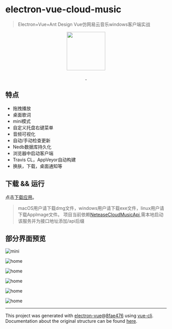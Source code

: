 # electron-vue-cloud-music

> Electron+Vue+Ant Design Vue仿网易云音乐windows客户端实战

<p align="center">
  <img src="https://github.com/xiaozhu188/electron-vue-cloud-music/blob/master/build/icons/256x256.png" width="120">
</p>

<p align="center">
  <a href="https://www.travis-ci.org">
    <img src="https://www.travis-ci.org/xiaozhu188/electron-vue-cloud-music.svg?branch=master" alt="">
  </a>
  <a href="https://github.com/xiaozhu188/electron-vue-cloud-music/blob/master/LICENSE">
      <img src="https://img.shields.io/github/license/xiaozhu188/electron-vue-cloud-music.svg" alt="">
    </a>
</p>

## 特点
* 拖拽播放
* 桌面歌词
* mini模式
* 自定义托盘右键菜单
* 音频可视化
* 自动/手动检查更新
* Nedb数据库持久化
* 浏览器中启动客户端
* Travis CL，AppVeyor自动构建
* 换肤，下载，桌面通知等

## 下载 && 运行
点击[下载应用](https://github.com/xiaozhu188/electron-vue-cloud-music/releases)。

> macOS用户请下载dmg文件，windows用户请下载exe文件，linux用户请下载AppImage文件。
> 项目当前依赖[NeteaseCloudMusicApi](https://github.com/Binaryify/NeteaseCloudMusicApi),需本地启动该服务并为接口地址添加/api后缀

## 部分界面预览
![mini](https://user-images.githubusercontent.com/20502995/64253818-b014d780-cf50-11e9-8cea-1cccf98fc712.gif)

![home](https://user-images.githubusercontent.com/20502995/64253937-ef432880-cf50-11e9-985a-91b486c44807.png)

![home](https://github.com/xiaozhu188/electron-vue-cloud-music/blob/master/screenshot/view1.gif)

![home](https://github.com/xiaozhu188/electron-vue-cloud-music/blob/master/screenshot/view2.gif)

![home](https://github.com/xiaozhu188/electron-vue-cloud-music/blob/master/screenshot/player.png)

![home](https://github.com/xiaozhu188/electron-vue-cloud-music/blob/master/screenshot/playlist.png)



---

This project was generated with [electron-vue](https://github.com/SimulatedGREG/electron-vue)@[8fae476](https://github.com/SimulatedGREG/electron-vue/tree/8fae4763e9d225d3691b627e83b9e09b56f6c935) using [vue-cli](https://github.com/vuejs/vue-cli). Documentation about the original structure can be found [here](https://simulatedgreg.gitbooks.io/electron-vue/content/index.html).

